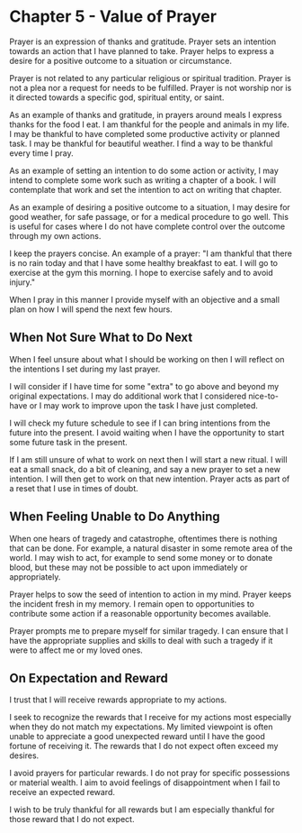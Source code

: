 # Chapter 5 - Value of Prayer

Prayer is an expression of thanks and gratitude. Prayer sets an intention towards an action that I have planned to take. Prayer helps to express a desire for a positive outcome to a situation or circumstance.

Prayer is not related to any particular religious or spiritual tradition. Prayer is not a plea nor a request for needs to be fulfilled. Prayer is not worship nor is it directed towards a specific god, spiritual entity, or saint.

As an example of thanks and gratitude, in prayers around meals I express thanks for the food I eat. I am thankful for the people and animals in my life. I may be thankful to have completed some productive activity or planned task. I may be thankful for beautiful weather. I find a way to be thankful every time I pray.

As an example of setting an intention to do some action or activity, I may intend to complete some work such as writing a chapter of a book. I will contemplate that work and set the intention to act on writing that chapter.

As an example of desiring a positive outcome to a situation, I may desire for good weather, for safe passage, or for a medical procedure to go well. This is useful for cases where I do not have complete control over the outcome through my own actions.

I keep the prayers concise. An example of a prayer: "I am thankful that there is no rain today and that I have some healthy breakfast to eat. I will go to exercise at the gym this morning. I hope to exercise safely and to avoid injury."

When I pray in this manner I provide myself with an objective and a small plan on how I will spend the next few hours.

## When Not Sure What to Do Next

When I feel unsure about what I should be working on then I will reflect on the intentions I set during my last prayer.

I will consider if I have time for some "extra" to go above and beyond my original expectations. I may do additional work that I considered nice-to-have or I may work to improve upon the task I have just completed.

I will check my future schedule to see if I can bring intentions from the future into the present. I avoid waiting when I have the opportunity to start some future task in the present.

If I am still unsure of what to work on next then I will start a new ritual. I will eat a small snack, do a bit of cleaning, and say a new prayer to set a new intention. I will then get to work on that new intention. Prayer acts as part of a reset that I use in times of doubt.

## When Feeling Unable to Do Anything

When one hears of tragedy and catastrophe, oftentimes there is nothing that can be done. For example, a natural disaster in some remote area of the world. I may wish to act, for example to send some money or to donate blood, but these may not be possible to act upon immediately or appropriately.

Prayer helps to sow the seed of intention to action in my mind. Prayer keeps the incident fresh in my memory. I remain open to opportunities to contribute some action if a reasonable opportunity becomes available.

Prayer prompts me to prepare myself for similar tragedy. I can ensure that I have the appropriate supplies and skills to deal with such a tragedy if it were to affect me or my loved ones.

## On Expectation and Reward

I trust that I will receive rewards appropriate to my actions. 

I seek to recognize the rewards that I receive for my actions most especially when they do not match my expectations. My limited viewpoint is often unable to appreciate a good unexpected reward until I have the good fortune of receiving it. The rewards that I do not expect often exceed my desires.

I avoid prayers for particular rewards. I do not pray for specific possessions or material wealth. I aim to avoid feelings of disappointment when I fail to receive an expected reward.

I wish to be truly thankful for all rewards but I am especially thankful for those reward that I do not expect.
